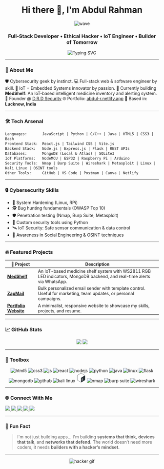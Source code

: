 <h1 align="center">Hi there 👋, I'm Abdul Rahman</h1>
<p align="center">
  <img src="https://user-images.githubusercontent.com/18350557/176309783-0785949b-9127-417c-8b55-ab5a4333674e.gif" width="80" alt="wave">
</p>

<h3 align="center">Full-Stack Developer • Ethical Hacker • IoT Engineer • Builder of Tomorrow</h3>

<p align="center">
  <img src="https://readme-typing-svg.demolab.com?font=Fira+Code&size=18&pause=1000&color=aa8453&center=true&vCenter=true&width=435&lines=Crafting+Code+With+Purpose;Breaching+Limits+%7C+Not+Systems;IoT.+Security.+AI.+React.+Mongo.+Python" alt="Typing SVG" />
</p>

---

### 🧠 About Me

🛡️ Cybersecurity geek by instinct.
💻 Full-stack web & software engineer by skill.
🔬 IoT + Embedded Systems innovator by passion.
🚀 Currently building **MedShelf**: An IoT-based intelligent medicine inventory and alerting system.
💼 Founder @ [D.R.D Security](https://www.instagram.com/drd_5ecurity/)
🌐 Portfolio: [abdul-r.netlify.app](http://abdul-r.netlify.app/)
📍 Based in: **Lucknow, India**

---

### 🛠️ Tech Arsenal

```
Languages:       JavaScript | Python | C/C++ | Java | HTML5 | CSS3 | Bash
Frontend Stack:  React.js | Tailwind CSS | Vite.js
Backend Stack:   Node.js | Express.js | Flask | REST APIs
Databases:       MongoDB (Local & Atlas) | SQLite3
IoT Platforms:   NodeMCU | ESP32 | Raspberry Pi | Arduino
Security Tools:  Nmap | Burp Suite | Wireshark | Metasploit | Linux | Kali Linux | OSINT tools
Other Tools:     GitHub | VS Code | Postman | Canva | Netlify
```

---

### 🔒 Cybersecurity Skills

* 🔐 System Hardening (Linux, RPi)
* 🕵️ Bug hunting fundamentals (OWASP Top 10)
* 🛡️ Penetration testing (Nmap, Burp Suite, Metasploit)
* 🧠 Custom security tools using Python
* 🛰️ IoT Security: Safe sensor communication & data control
* 💬 Awareness in Social Engineering & OSINT techniques

---

### 🔥 Featured Projects

| 🔗 Project                                                                                                | Description                                                                                                            |
| --------------------------------------------------------------------------------------------------------- | ---------------------------------------------------------------------------------------------------------------------- |
| [**MedShelf**](https://github.com/abdul-rahman-1/Smart-Hydroponic-Farming-Plant-Disease-Detection-System) | An IoT-based medicine shelf system with WS2811 RGB LED indicators, MongoDB backend, and real-time alerts via WhatsApp. |
| [**ZapMail**](https://github.com/abdul-rahman-1/ZapMail)                                                  | Bulk personalized email sender with template control. Useful for marketing, team updates, or personal campaigns.       |
| [**Portfolio Website**](http://abdul-r.netlify.app/)                                                      | A minimalist, responsive website to showcase my skills, projects, and resume.                                          |

---

### 📈 GitHub Stats

<div align="center">
  <img src="https://github-readme-stats.vercel.app/api?username=abdul-rahman-1&show_icons=true&theme=dracula&count_private=true&hide_border=false" height="150"/>
  <img src="https://github-readme-stats.vercel.app/api/top-langs?username=abdul-rahman-1&layout=compact&langs_count=10&theme=dracula&hide_border=false" height="150"/>
</div>

---

### 🧰 Toolbox

<div align="center">
  <img src="https://cdn.jsdelivr.net/gh/devicons/devicon/icons/html5/html5-original.svg" width="30" alt="html5"/>
  <img src="https://cdn.jsdelivr.net/gh/devicons/devicon/icons/css3/css3-original.svg" width="30" alt="css3"/>
  <img src="https://cdn.jsdelivr.net/gh/devicons/devicon/icons/javascript/javascript-original.svg" width="30" alt="js"/>
  <img src="https://cdn.jsdelivr.net/gh/devicons/devicon/icons/react/react-original.svg" width="30" alt="react"/>
  <img src="https://cdn.jsdelivr.net/gh/devicons/devicon/icons/nodejs/nodejs-original.svg" width="30" alt="nodejs"/>
  <img src="https://cdn.jsdelivr.net/gh/devicons/devicon/icons/python/python-original.svg" width="30" alt="python"/>
  <img src="https://cdn.jsdelivr.net/gh/devicons/devicon/icons/java/java-original.svg" width="30" alt="java"/>
  <img src="https://cdn.jsdelivr.net/gh/devicons/devicon/icons/linux/linux-original.svg" width="30" alt="linux"/>
  <img src="https://cdn.jsdelivr.net/gh/devicons/devicon/icons/flask/flask-original.svg" width="30" alt="flask"/>
  <img src="https://cdn.jsdelivr.net/gh/devicons/devicon/icons/mongodb/mongodb-original.svg" width="30" alt="mongodb"/>
  <img src="https://cdn.jsdelivr.net/gh/devicons/devicon/icons/github/github-original.svg" width="30" alt="github"/>
  <img src="https://www.vectorlogo.zone/logos/kaliorg/kaliorg-icon.svg" width="30" alt="kali linux"/>
  <img src="https://raw.githubusercontent.com/devicons/devicon/master/icons/bash/bash-original.svg" width="30" alt="bash"/>
  <img src="https://www.svgrepo.com/show/353803/nmap-icon.svg" width="30" alt="nmap"/>
  <img src="https://upload.wikimedia.org/wikipedia/commons/5/55/Burp_Suite_Logo.png" width="30" alt="burp suite"/>
  <img src="https://upload.wikimedia.org/wikipedia/commons/e/e7/Wireshark_icon.svg" width="30" alt="wireshark"/>
</div>

---

### 🌐 Connect With Me

<p align="left">
  <a href="https://www.instagram.com/ucancallme_rk/" target="_blank">
    <img src="https://img.shields.io/badge/Instagram-E4405F?style=for-the-badge&logo=instagram&logoColor=white" />
  </a>
  <a href="https://discordapp.com/users/1085043444491227237" target="_blank">
    <img src="https://img.shields.io/badge/Discord-5865F2?style=for-the-badge&logo=discord&logoColor=white" />
  </a>
  <a href="mailto:abdalrahmankhankhan@gmail.com" target="_blank">
    <img src="https://img.shields.io/badge/Gmail-D14836?style=for-the-badge&logo=gmail&logoColor=white" />
  </a>
  <a href="https://www.linkedin.com/in/abdul-rahman-b7ab5929" target="_blank">
    <img src="https://img.shields.io/badge/LinkedIn-0A66C2?style=for-the-badge&logo=linkedin&logoColor=white" />
  </a>
  <a href="https://www.facebook.com/profile.php?id=100037050764704" target="_blank">
    <img src="https://img.shields.io/badge/Facebook-1877F2?style=for-the-badge&logo=facebook&logoColor=white" />
  </a>
</p>

---

### 🧠 Fun Fact

> I'm not just building apps... I'm building **systems that think**, **devices that talk**, and **networks that defend.**
> The world doesn’t need more coders, it needs **builders with a hacker’s mindset.**

---

<div align="center">
  <img src="https://media.tenor.com/-zRhQFj6oJAAAAAC/hacker-mainframe.gif" width="400" alt="hacker gif"/>
</div>
